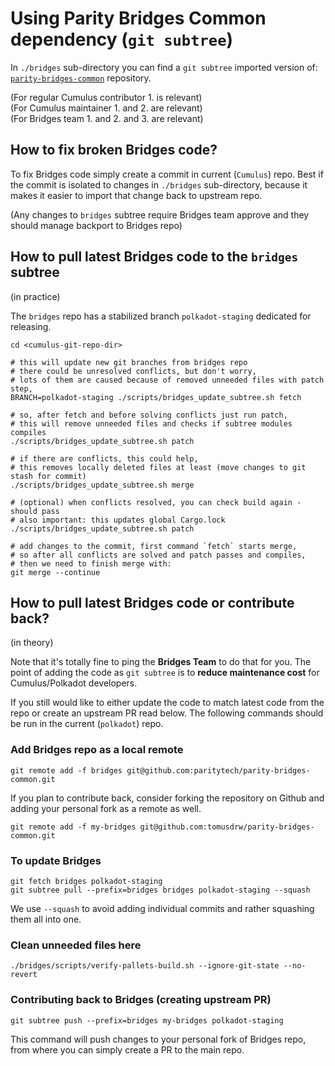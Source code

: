 # Using Parity Bridges Common dependency (`git subtree`)

In `./bridges` sub-directory you can find a `git subtree` imported version of:
[`parity-bridges-common`](https://github.com/paritytech/parity-bridges-common/) repository.

(For regular Cumulus contributor 1. is relevant) \
(For Cumulus maintainer 1. and 2. are relevant) \
(For Bridges team 1. and 2. and 3. are relevant)

## How to fix broken Bridges code?

To fix Bridges code simply create a commit in current (`Cumulus`) repo. Best if
the commit is isolated to changes in `./bridges` sub-directory, because it makes
it easier to import that change back to upstream repo.

(Any changes to `bridges` subtree require Bridges team approve and they should manage backport to Bridges repo)


## How to pull latest Bridges code to the `bridges` subtree
(in practice)

The `bridges` repo has a stabilized branch `polkadot-staging` dedicated for releasing.

```
cd <cumulus-git-repo-dir>

# this will update new git branches from bridges repo
# there could be unresolved conflicts, but don't worry,
# lots of them are caused because of removed unneeded files with patch step,
BRANCH=polkadot-staging ./scripts/bridges_update_subtree.sh fetch

# so, after fetch and before solving conflicts just run patch,
# this will remove unneeded files and checks if subtree modules compiles
./scripts/bridges_update_subtree.sh patch

# if there are conflicts, this could help,
# this removes locally deleted files at least (move changes to git stash for commit)
./scripts/bridges_update_subtree.sh merge

# (optional) when conflicts resolved, you can check build again - should pass
# also important: this updates global Cargo.lock
./scripts/bridges_update_subtree.sh patch

# add changes to the commit, first command `fetch` starts merge,
# so after all conflicts are solved and patch passes and compiles,
# then we need to finish merge with:
git merge --continue
```

## How to pull latest Bridges code or contribute back?
(in theory)

Note that it's totally fine to ping the **Bridges Team** to do that for you. The point
of adding the code as `git subtree` is to **reduce maintenance cost** for Cumulus/Polkadot
developers.

If you still would like to either update the code to match latest code from the repo
or create an upstream PR read below. The following commands should be run in the
current (`polkadot`) repo.

### Add Bridges repo as a local remote
```
git remote add -f bridges git@github.com:paritytech/parity-bridges-common.git
```

If you plan to contribute back, consider forking the repository on Github and adding
your personal fork as a remote as well.
```
git remote add -f my-bridges git@github.com:tomusdrw/parity-bridges-common.git
```

### To update Bridges
```
git fetch bridges polkadot-staging
git subtree pull --prefix=bridges bridges polkadot-staging --squash
```

We use `--squash` to avoid adding individual commits and rather squashing them
all into one.

### Clean unneeded files here
```
./bridges/scripts/verify-pallets-build.sh --ignore-git-state --no-revert
```

### Contributing back to Bridges (creating upstream PR)
```
git subtree push --prefix=bridges my-bridges polkadot-staging
```
This command will push changes to your personal fork of Bridges repo, from where
you can simply create a PR to the main repo.
